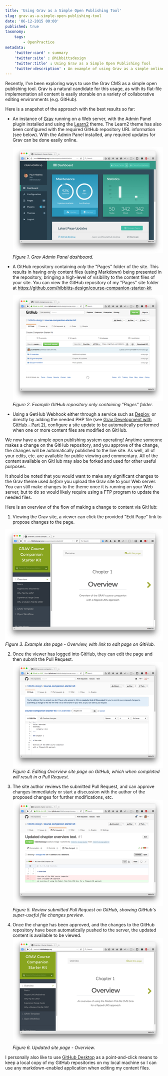 ```yaml
---
title: 'Using Grav as a Simple Open Publishing Tool'
slug: grav-as-a-simple-open-publishing-tool
date: '06-12-2015 00:00'
published: true
taxonomy:
    tags:
        - OpenPractice
metadata:
    'twitter:card' : summary
    'twitter:site' : @hibbittsdesign
    'twitter:title' : Using Grav as a Simple Open Publishing Tool
    'twitter:description' : An example of using Grav as a simple online publishing tool.
---
```


Recently, I've been exploring ways to use the Grav CMS as a simple open publishing tool. Grav is a natural candidate for this usage, as with its flat-file implementation all content is easily storable on a variety of collaborative editing environments (e.g. GitHub).

Here is a snapshot of the approach with the best results so far:

* An instance of [Grav](http://getgrav.org/) running on a Web server, with the Admin Panel plugin installed and using the [Learn2](http://getgrav.org/downloads/themes) theme. The Learn2 theme has also been configured with the required GitHub repository URL information (see below). With the Admin Panel installed, any required updates for Grav can be done easily online.

  ![Grav Admin Panel dashboard](dashboard.png)  
  _Figure 1. Grav Admin Panel dashboard._

* A GitHub repository containing _only_ the "Pages" folder of the site. This results in having only content files (using Markdown) being presented in the repository, bringing a high-level of visibility to the content files of your site. You can view the GitHub repository of my "Pages" site folder at https://github.com/hibbitts-design/course-companion-starter-kit  

  ![Example GitHub repository](course-companion-starter-kit-github.png)  
  _Figure 2. Example GitHub repository only containing "Pages" folder._

* Using a GetHub Webhook either through a service such as [Deploy](https://www.deployhq.com/), or directly by adding the needed PHP file (see [Grav Development with GitHub - Part 2](http://getgrav.org/blog/developing-with-github-part-2)), configure a site update to be automatically performed when one or more content files are modified on GitHub.

We now have a simple open publishing system operating! Anytime someone makes a change on the GitHub repository, and you approve of the change, the changes will be automatically published to the live site. As well, all of your edits, etc. are available for public viewing and commentary. All of the content available on GitHub may also be forked and used for other useful purposes.

It should be noted that you would want to make any significant changes to the Grav theme used _before_ you upload the Grav site to your Web server. You can still make changes to the theme once it is running on your Web server, but to do so would likely require using a FTP program to update the needed files.

Here is an overview of the flow of making a change to content via GitHub:

1. Viewing the Grav site, a viewer can click the provided "Edit Page" link to propose changes to the page.

  ![Example site page - Overview](Overview.png)  
  _Figure 3. Example site page - Overview, with link to edit page on GitHub._

2. Once the viewer has logged into GitHub, they can edit the page and then submit the Pull Request.
  ![Editing Overview site page on GitHub](Editing.png)  
  _Figure 4. Editing Overview site page on GitHub, which when completed will result in a Pull Request._

3. The site author reviews the submitted Pull Request, and can approve changes immediately or start a discussion with the author of the proposed changes for further modifications, etc.
  ![Review submitted Pull Request on GitHub](PullRequest.png)  
  _Figure 5. Review submitted Pull Request on GitHub, showing GitHub's super-useful file changes preview._

4. Once the change has been approved, and the changes to the GitHub repository have been automatically pushed to the server, the updated content is available to be viewed.
  ![Updated site page - Overview](UpdatedOverview.png)  
  _Figure 6. Updated site page - Overview._

I personally also like to use [GitHub Desktop](https://desktop.github.com/) as a point-and-click means to keep a local copy of my GitHub repositories on my local machine so I can use any markdown-enabled application when editing my content files.

